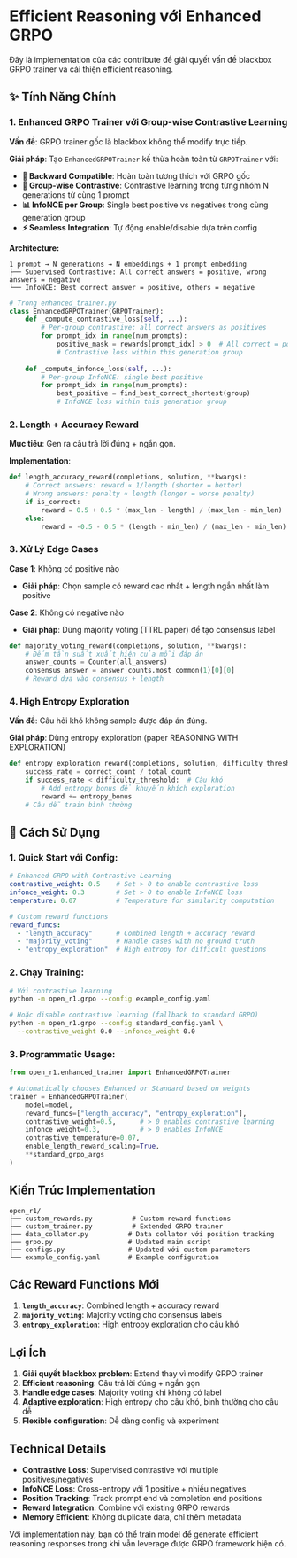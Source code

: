 # Efficient Reasoning với Enhanced GRPO

Đây là implementation của các contribute để giải quyết vấn đề blackbox GRPO trainer và cải thiện efficient reasoning.

## ✨ Tính Năng Chính

### 1. Enhanced GRPO Trainer với Group-wise Contrastive Learning

**Vấn đề**: GRPO trainer gốc là blackbox không thể modify trực tiếp.

**Giải pháp**: Tạo `EnhancedGRPOTrainer` kế thừa hoàn toàn từ `GRPOTrainer` với:

- **🔄 Backward Compatible**: Hoàn toàn tương thích với GRPO gốc
- **🎯 Group-wise Contrastive**: Contrastive learning trong từng nhóm N generations từ cùng 1 prompt
- **📊 InfoNCE per Group**: Single best positive vs negatives trong cùng generation group  
- **⚡ Seamless Integration**: Tự động enable/disable dựa trên config

**Architecture:**
```
1 prompt → N generations → N embeddings + 1 prompt embedding
├── Supervised Contrastive: All correct answers = positive, wrong answers = negative  
└── InfoNCE: Best correct answer = positive, others = negative
```

```python
# Trong enhanced_trainer.py
class EnhancedGRPOTrainer(GRPOTrainer):
    def _compute_contrastive_loss(self, ...):
        # Per-group contrastive: all correct answers as positives
        for prompt_idx in range(num_prompts):
            positive_mask = rewards[prompt_idx] > 0  # All correct = positive
            # Contrastive loss within this generation group
        
    def _compute_infonce_loss(self, ...):
        # Per-group InfoNCE: single best positive
        for prompt_idx in range(num_prompts):
            best_positive = find_best_correct_shortest(group)
            # InfoNCE loss within this generation group
```

### 2. Length + Accuracy Reward

**Mục tiêu**: Gen ra câu trả lời đúng + ngắn gọn.

**Implementation**: 

```python
def length_accuracy_reward(completions, solution, **kwargs):
    # Correct answers: reward ∝ 1/length (shorter = better)
    # Wrong answers: penalty ∝ length (longer = worse penalty)
    if is_correct:
        reward = 0.5 + 0.5 * (max_len - length) / (max_len - min_len)
    else:
        reward = -0.5 - 0.5 * (length - min_len) / (max_len - min_len)
```

### 3. Xử Lý Edge Cases

**Case 1**: Không có positive nào
- **Giải pháp**: Chọn sample có reward cao nhất + length ngắn nhất làm positive

**Case 2**: Không có negative nào  
- **Giải pháp**: Dùng majority voting (TTRL paper) để tạo consensus label

```python
def majority_voting_reward(completions, solution, **kwargs):
    # Đếm tần suất xuất hiện của mỗi đáp án
    answer_counts = Counter(all_answers)
    consensus_answer = answer_counts.most_common(1)[0][0]
    # Reward dựa vào consensus + length
```

### 4. High Entropy Exploration

**Vấn đề**: Câu hỏi khó không sample được đáp án đúng.

**Giải pháp**: Dùng entropy exploration (paper REASONING WITH EXPLORATION)

```python
def entropy_exploration_reward(completions, solution, difficulty_threshold=0.3):
    success_rate = correct_count / total_count
    if success_rate < difficulty_threshold:  # Câu khó
        # Add entropy bonus để khuyến khích exploration
        reward += entropy_bonus
    # Câu dễ train bình thường
```

## 🚀 Cách Sử Dụng

### 1. Quick Start với Config:

```yaml
# Enhanced GRPO with Contrastive Learning
contrastive_weight: 0.5    # Set > 0 to enable contrastive loss
infonce_weight: 0.3        # Set > 0 to enable InfoNCE loss
temperature: 0.07          # Temperature for similarity computation

# Custom reward functions
reward_funcs:
  - "length_accuracy"      # Combined length + accuracy reward
  - "majority_voting"      # Handle cases with no ground truth
  - "entropy_exploration"  # High entropy for difficult questions
```

### 2. Chạy Training:

```bash
# Với contrastive learning
python -m open_r1.grpo --config example_config.yaml

# Hoặc disable contrastive learning (fallback to standard GRPO)
python -m open_r1.grpo --config standard_config.yaml \
  --contrastive_weight 0.0 --infonce_weight 0.0
```

### 3. Programmatic Usage:

```python
from open_r1.enhanced_trainer import EnhancedGRPOTrainer

# Automatically chooses Enhanced or Standard based on weights
trainer = EnhancedGRPOTrainer(
    model=model,
    reward_funcs=["length_accuracy", "entropy_exploration"],
    contrastive_weight=0.5,      # > 0 enables contrastive learning
    infonce_weight=0.3,          # > 0 enables InfoNCE
    contrastive_temperature=0.07,
    enable_length_reward_scaling=True,
    **standard_grpo_args
)
```

## Kiến Trúc Implementation

```
open_r1/
├── custom_rewards.py          # Custom reward functions
├── custom_trainer.py          # Extended GRPO trainer
├── data_collator.py          # Data collator với position tracking
├── grpo.py                   # Updated main script
├── configs.py                # Updated với custom parameters
└── example_config.yaml       # Example configuration
```

## Các Reward Functions Mới

1. **`length_accuracy`**: Combined length + accuracy reward
2. **`majority_voting`**: Majority voting cho consensus labels
3. **`entropy_exploration`**: High entropy exploration cho câu khó

## Lợi Ích

1. **Giải quyết blackbox problem**: Extend thay vì modify GRPO trainer
2. **Efficient reasoning**: Câu trả lời đúng + ngắn gọn
3. **Handle edge cases**: Majority voting khi không có label
4. **Adaptive exploration**: High entropy cho câu khó, bình thường cho câu dễ
5. **Flexible configuration**: Dễ dàng config và experiment

## Technical Details

- **Contrastive Loss**: Supervised contrastive với multiple positives/negatives
- **InfoNCE Loss**: Cross-entropy với 1 positive + nhiều negatives  
- **Position Tracking**: Track prompt end và completion end positions
- **Reward Integration**: Combine với existing GRPO rewards
- **Memory Efficient**: Không duplicate data, chỉ thêm metadata

Với implementation này, bạn có thể train model để generate efficient reasoning responses trong khi vẫn leverage được GRPO framework hiện có.
